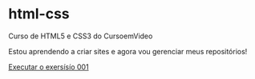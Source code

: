 # html-css
 Curso de HTML5 e CSS3 do CursoemVideo

 Estou aprendendo a criar sites e agora vou gerenciar meus repositórios!

<a href= "https://sayonnapontes.github.io/html-css/exerc%C3%ADcios/ex001/index.html">Executar o exersísío 001 </a>